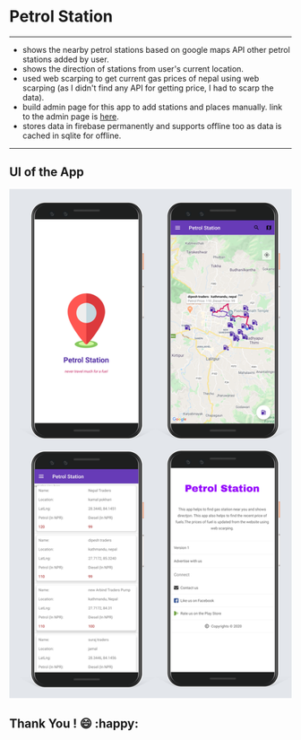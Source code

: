# Petrol Station

------

- shows the nearby petrol stations based on google maps API other petrol stations added by user.
- shows the direction of stations from user's current location.
- used web scarping to get current gas prices of nepal using web scarping (as I didn't find any API for getting price, I had to scarp the data). 
- build admin page for this app to add stations and places manually. link to the admin page is [here](https://github.com/walkeratmind/petrol_station-admin).
- stores data in firebase permanently and supports offline too as data is cached in sqlite for offline.

---

## UI of the App

![petrol_station_ui](assets/petrol_station_ui.png)

## Thank You ! :smile: :happy:

